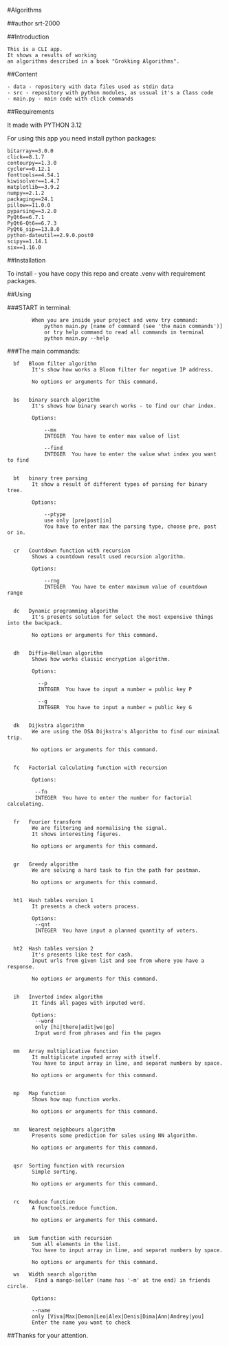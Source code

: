 #Algorithms

##author srt-2000


##Introduction

    This is a CLI app.
    It shows a results of working
    an algorithms described in a book "Grokking Algorithms".


##Content

    - data - repository with data files used as stdin data
    - src - repository with python modules, as ussual it's a Class code
    - main.py - main code with click commands


##Requirements

It made with PYTHON 3.12

For using this app you need install python packages:

    bitarray==3.0.0
    click==8.1.7
    contourpy==1.3.0
    cycler==0.12.1
    fonttools==4.54.1
    kiwisolver==1.4.7
    matplotlib==3.9.2
    numpy==2.1.2
    packaging==24.1
    pillow==11.0.0
    pyparsing==3.2.0
    PyQt6==6.7.1
    PyQt6-Qt6==6.7.3
    PyQt6_sip==13.8.0
    python-dateutil==2.9.0.post0
    scipy==1.14.1
    six==1.16.0


##Installation

To install - you have copy this repo and create .venv with requirement packages.


##Using

###START in terminal:

            When you are inside your project and venv try command:
                python main.py [name of command (see 'the main commands')]
                or try help command to read all commands in terminal
                python main.py --help

    
###The main commands:

      bf   Bloom filter algorithm
            It's show how works a Bloom filter for negative IP address.

            No options or arguments for this command.


      bs   binary search algorithm
            It's shows how binary search works - to find our char index.

            Options:

                --mx   
                INTEGER  You have to enter max value of list

                --find 
                INTEGER  You have to enter the value what index you want to find


      bt   binary tree parsing
            It show a result of different types of parsing for binary tree.

            Options:

                --ptype 
                use only [pre|post|in]  
                You have to enter max the parsing type, choose pre, post or in.


      cr   Countdown function with recursion
            Shows a countdown result used recursion algorithm.

            Options:

                --rng 
                INTEGER  You have to enter maximum value of countdown range


      dc   Dynamic programming algorithm
            It's presents solution for select the most expensive things into the backpack. 
 
            No options or arguments for this command.


      dh   Diffie–Hellman algorithm
            Shows how works classic encryption algorithm.

            Options:

              --p 
              INTEGER  You have to input a number = public key P

              --g 
              INTEGER  You have to input a number = public key G


      dk   Dijkstra algorithm
            We are using the DSA Dijkstra's Algorithm to find our minimal trip.

            No options or arguments for this command.


      fc   Factorial calculating function with recursion
    
            Options:

             --fn 
             INTEGER  You have to enter the number for factorial calculating.


      fr   Fourier transform
            We are filtering and normalising the signal.
            It shows interesting figures.

            No options or arguments for this command.        


      gr   Greedy algorithm
            We are solving a hard task to fin the path for postman.

            No options or arguments for this command.  


      ht1  Hash tables version 1
            It presents a check voters process.

            Options:
             --qnt 
             INTEGER  You have input a planned quantity of voters.


      ht2  Hash tables version 2
            It's presents like test for cash.
            Input urls from given list and see from where you have a response.

            No options or arguments for this command. 


      ih   Inverted index algorithm
            It finds all pages with inputed word.

            Options:
             --word 
             only [hi|there|adit|we|go]  
             Input word from phrases and fin the pages


      mm   Array multiplicative function
            It multiplicate inputed array with itself.
            You have to input array in line, and separat numbers by space.

            No options or arguments for this command. 


      mp   Map function
            Shows how map function works.

            No options or arguments for this command. 


      nn   Nearest neighbours algorithm
            Presents some prediction for sales using NN algorithm.

            No options or arguments for this command. 


      qsr  Sorting function with recursion
            Simple sorting.

            No options or arguments for this command. 


      rc   Reduce function
            A functools.reduce function.

            No options or arguments for this command. 


      sm   Sum function with recursion
            Sum all elements in the list.
            You have to input array in line, and separat numbers by space.

            No options or arguments for this command. 

      ws   Width search algorithm
             Find a mango-seller (name has '-m' at tne end) in friends circle.

            Options:

            --name 
            only [Viva|Max|Demon|Leo|Alex|Denis|Dima|Ann|Andrey|you]
            Enter the name you want to check

##Thanks for your attention.
